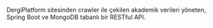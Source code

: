 <p>DergiPlatform sitesinden crawler ile çekilen akademik verileri yöneten, Spring Boot ve MongoDB tabanlı bir RESTful API.</p>
